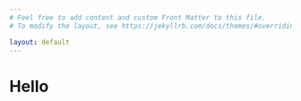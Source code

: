 ```yaml
---
# Feel free to add content and custom Front Matter to this file.
# To modify the layout, see https://jekyllrb.com/docs/themes/#overriding-theme-defaults

layout: default
---
```

# Hello


<svg id="chart0"></svg> 
<script>
    dotChart("js/test.csv", "#chart0", "h1Count");
</script>